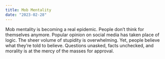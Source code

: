 ```yaml
---
title: Mob Mentality
date: "2023-02-28"
---
```


Mob mentality is becoming a real epidemic. People don’t think for themselves anymore. Popular opinion on social media has taken place of logic. The sheer volume of stupidity is overwhelming. Yet, people believe what they’re told to believe. Questions unasked, facts unchecked, and morality is at the mercy of the masses for approval. 

